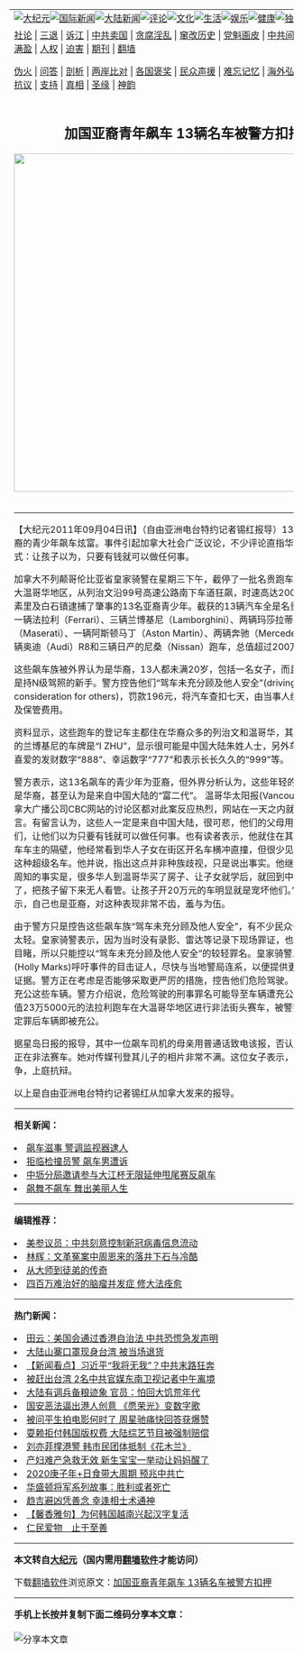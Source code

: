 <a name="1" id="1" target="_blank"></a><span id="1"></span>
<table align=center border="0"><tr><td colspan="2" VALIGN=TOP><a href="https://github.com/kjimig394/djy/blob/master/gb/nsc413.md#1"><img src="https://raw.githubusercontent.com/kjimig394/www/master/t/djy/1.jpg" title="大纪元"></a><a href="https://github.com/kjimig394/djy/blob/master/gb/n24hr.md#1"><img src="https://raw.githubusercontent.com/kjimig394/www/master/t/djy/3.jpg" title="国际新闻"></a><a href="https://github.com/kjimig394/djy/blob/master/gb/nsc413.md#1"><img src="https://raw.githubusercontent.com/kjimig394/www/master/t/djy/4.jpg" title="大陆新闻"></a><a href="https://github.com/kjimig394/djy/blob/master/gb/news392.md#1"><img src="https://raw.githubusercontent.com/kjimig394/www/master/t/djy/5.jpg" title="评论"></a><a href="https://github.com/kjimig394/djy/blob/master/gb/news2007.md#1"><img src="https://raw.githubusercontent.com/kjimig394/www/master/t/djy/6.jpg" title="文化"></a><a href="https://github.com/kjimig394/djy/blob/master/gb/news2008.md#1"><img src="https://raw.githubusercontent.com/kjimig394/www/master/t/djy/7.jpg" title="生活"></a><a href="https://github.com/kjimig394/djy/blob/master/gb/ncyule.md#1"><img src="https://raw.githubusercontent.com/kjimig394/www/master/t/djy/8.jpg" title="娱乐"></a><a href="https://github.com/kjimig394/djy/blob/master/gb/nsc1002.md#1"><img src="https://raw.githubusercontent.com/kjimig394/www/master/t/djy/9.jpg" title="健康"><a href="https://github.com/kjimig394/djy/blob/master/gb/nf6092.md#1"><img src="https://raw.githubusercontent.com/kjimig394/www/master/t/djy/10a.jpg" title="独家"></a><a href="https://github.com/kjimig394/djy/blob/master/gb/nf4514.md#1"><img src="https://raw.githubusercontent.com/kjimig394/www/master/t/djy/12a.jpg" title="头条"></a></td></tr>
<tr><td colspan="2" VALIGN=TOP><a target="_blank" href="https://github.com/kjimig394/djy/blob/master/gb/9p.md#1">社论</a> | <a target="_blank" href="https://github.com/kjimig394/djy/blob/master/gb/nf5657.md#1">三退</a> | <a target="_blank" href="https://github.com/kjimig394/djy/blob/master/gb/nf6124.md#1">诉江</a> | <a target="_blank" href="https://github.com/kjimig394/djy/blob/master/gb/nf1176117.md#1">中共卖国</a> | <a target="_blank" href="https://github.com/kjimig394/djy/blob/master/gb/nf5773.md#1">贪腐淫乱</a> | <a target="_blank" href="https://github.com/kjimig394/djy/blob/master/gb/nf1176115.md#1">窜改历史</a> | <a target="_blank" href="https://github.com/kjimig394/djy/blob/master/gb/nf1176107.md#1">党魁画皮</a> | <a target="_blank" href="https://github.com/kjimig394/djy/blob/master/gb/nf1320400.md#1">中共间谍</a> | <a target="_blank" href="https://github.com/kjimig394/djy/blob/master/gb/nf1176114.md#1">破坏传统</a> | <a target="_blank" href="https://github.com/kjimig394/ntdtv/blob/master/gb/prog447_1.md#1">恶贯满盈</a> | <a target="_blank" href="https://github.com/kjimig394/djy/blob/master/gb/ncid278.md#1">人权</a> | <a target="_blank" href="https://github.com/kjimig394/djy/blob/master/gb/nf1176111.md#1">迫害</a> | <a target="_blank" href="https://gitlab.com/szzdlab/mh-qikan/blob/master/README.md#1">期刊</a> | <a target="_blank" href="https://github.com/kjimig394/www/blob/master/README.md?zsrh#8">翻墙</a></p><p><a target="_blank" href="https://github.com/kjimig394/djy/blob/master/gb/nf5562.md#1">伪火</a> | <a target="_blank" href="https://github.com/kjimig394/djy/blob/master/gb/nf4378.md#1">问答</a> | <a target="_blank" href="https://github.com/kjimig394/djy/blob/master/gb/nf5792.md#1">剖析</a> | <a target="_blank" href="https://github.com/kjimig394/djy/blob/master/gb/nf5735.md#1">两岸比对</a> | <a target="_blank" href="https://github.com/kjimig394/djy/blob/master/gb/nf6119.md#1">各国褒奖</a> | <a target="_blank" href="https://github.com/kjimig394/djy/blob/master/gb/nf6120.md#1">民众声援</a> | <a target="_blank" href="https://github.com/kjimig394/djy/blob/master/gb/nf1188594.md#1">难忘记忆</a> | <a target="_blank" href="https://github.com/kjimig394/djy/blob/master/gb/nf3180.md#1">海外弘传</a> | <a target="_blank" href="https://github.com/kjimig394/djy/blob/master/gb/nf5410.md#1">万人上访</a> | <a target="_blank" href="https://github.com/kjimig394/ntdtv/blob/master/gb/prog1530_1.md#1">和平抗议</a> | <a target="_blank" href="https://github.com/kjimig394/djy/blob/master/gb/nf4386.md#1">支持</a> | <a target="_blank" href="https://github.com/kjimig394/djy/blob/master/gb/nf4389.md#1">真相</a> | <a target="_blank" href="https://github.com/kjimig394/djy/blob/master/gb/nf5790.md#1">圣缘</a> | <a target="_blank" href="https://github.com/kjimig394/djy/blob/master/gb/nf4786.md#1">神韵</a></td></tr>
<tr><td VALIGN=TOP width="626"><h2 align=center>加国亚裔青年飙车 13辆名车被警方扣押</h2>
<img width="600" src="https://i.epochtimes.com/assets/uploads/2020/07/rally-02JPG-320x200.jpg" />
<h6></h6>
<hr>
	<p>【大纪元2011年09月04日讯】（自由亚洲电台特约记者锡红报导）13名被怀疑是华裔的青少年飙车炫富。事件引起加拿大社会广泛议论，不少评论直指华人的教育方式：让孩子以为，只要有钱就可以做任何事。</p>
<p>加拿大不列颠哥伦比亚省皇家骑警在星期三下午，截停了一批名贵跑车，这些车正在大温哥华地区，从列治文沿99号高速公路南下车道狂飙，时速高达200公里。警方在素里及白石镇逮捕了肇事的13名亚裔青少年。截获的13辆汽车全是名贵跑车，包括一辆法拉利（Ferrari）、三辆兰博基尼（Lamborghini）、两辆玛莎拉蒂（Maserati）、一辆阿斯顿马丁（Aston Martin）、两辆奔驰（Mercedes Benz）、一辆奥迪（Audi）R8和三辆日产的尼桑（Nissan）跑车，总值超过200万加元。</p>
<p>这些飙车族被外界认为是华裔，13人都未满20岁，包括一名女子，而且绝大多数都是持N级驾照的新手。警方控告他们“驾车未充分顾及他人安全”(driving without due consideration for others)，罚款196元，将汽车查扣七天，由当事人缴付汽车拖吊及保管费用。</p>
<p>资料显示，这些跑车的登记车主都住在华裔众多的列治文和温哥华，其中一辆遭扣押的兰博基尼的车牌是“I ZHU”，显示很可能是中国大陆朱姓人士，另外车牌有华人最喜爱的发财数字“888”、幸运数字“777”和表示长长久久的“999”等。</p>
<p>警方表示，这13名飙车的青少年为亚裔，但外界分析认为，这些年轻的飙车族很可能是华裔，甚至认为是来自中国大陆的“富二代”。 温哥华太阳报(Vancouver Sun)、加拿大广播公司CBC网站的讨论区都对此案反应热烈，网站在一天之内就出现数百个留言。有留言认为，这些人一定是来自中国大陆，很可悲，他们的父母用金钱惯坏了他们，让他们以为只要有钱就可以做任何事。也有读者表示，他就住在其中一辆被扣跑车车主的隔壁，他经常看到华人子女在街区开名车横冲直撞，但很少见白人青少年开这种超级名车。他并说，指出这点并非种族歧视，只是说出事实。他继续说到：“众所周知的事实是，很多华人到温哥华买了房子、让子女就学后，就回到中国做生意去了，把孩子留下来无人看管。让孩子开20万元的车明显就是宠坏他们。” 也有留言表示，自己也是亚裔，对这种表现非常不齿，羞与为伍。</p>
<p>由于警方只是控告这些飙车族“驾车未充分顾及他人安全”，有不少民众留言认为惩罚太轻。皇家骑警表示，因为当时没有录影、雷达等记录下现场罪证，也没有警员当场目睹，所以只能控以“驾车未充分顾及他人安全”的较轻罪名。皇家骑警发言人马克丝(Holly Marks)呼吁事件的目击证人，尽快与当地警局连系，以便提供更进一步的起诉证据。警方正在考虑是否能够采取更严厉的措施，控告他们危险驾驶。那样就会建议充公这些车辆。警方介绍说，危险驾驶的刑事罪名可能导至车辆遭充公。去年一辆价值23万5000元的法拉利跑车在大温哥华地区进行非法街头赛车，被警察当场目睹，定罪后车辆即被充公。</p>
<p>据星岛日报的报导，其中一位飙车司机的母亲用普通话致电该报，否认她的儿子当时正在非法赛车。她对传媒刊登其儿子的相片非常不满。这位女子表示，她会据理力争，上庭抗辩。</p>
<p>以上是自由亚洲电台特约记者锡红从加拿大发来的报导。</p>
	
<hr>


<strong>相关新闻：</strong>
<li><a href="https://github.com/kjimig394/djy/blob/master/gb/11/7/1/n3303214.md#1">飙车滋事  警调监视器逮人</a></li>
<li><a href="https://github.com/kjimig394/djy/blob/master/gb/11/7/2/n3303867.md#1">拒临检撞员警  飙车男遭诉</a></li>
<li><a href="https://github.com/kjimig394/djy/blob/master/gb/11/7/16/n3317048.md#1">中坜分局邀请参与大江杯无限延伸甩尾赛反飙车</a></li>
<li><a href="https://github.com/kjimig394/djy/blob/master/gb/11/7/17/n3317653.md#1">飙舞不飙车  舞出美丽人生</a></li>
<hr>


<strong>编辑推荐：</strong>
<li><a href="https://github.com/onzhi266/djy/blob/master/gb/20/2/22/n11887949.md#1">美参议员：中共刻意控制新冠病毒信息流动</a></li>
<li><a href="https://github.com/tsiac2612/djy/blob/master/gb/17/12/4/n9922246.md#1" target="_blank">林辉：文革冤案中周恩来的落井下石与冷酷</a></li><li><a href="https://github.com/kjimig394/djy/blob/master/gb/7/4/5/n1669415.md?dfh#1" target="_blank">从大师到徒弟的传奇</a></li><li><a href="https://github.com/tsiac2612/djy/blob/master/gb/19/5/6/n11238020.md#1" target="_blank">四百万难治好的脑瘤并发症 修大法痊愈</a></li>
<hr>

<strong>热门新闻：</strong>
<li><a href="https://github.com/kjimig394/djy/blob/master/gb/20/7/3/n12229728.md#1">田云：美国会通过香港自治法 中共恐慌急发声明</a></li>
<li><a href="https://github.com/kjimig394/djy/blob/master/gb/20/7/3/n12231038.md#1">大陆山寨口罩现身台湾 被当场退货</a></li>
<li><a href="https://github.com/kjimig394/djy/blob/master/gb/20/7/3/n12231315.md#1">【新闻看点】习近平“我将无我”？中共末路狂奔</a></li>
<li><a href="https://github.com/kjimig394/djy/blob/master/gb/20/7/3/n12229263.md#1">被赶出台湾 2名中共官媒东南卫视记者中午离境</a></li>
<li><a href="https://github.com/kjimig394/djy/blob/master/gb/20/7/3/n12230648.md#1">大陆有调兵备粮迹象 官员：怕回大饥荒年代</a></li>
<li><a href="https://github.com/kjimig394/djy/blob/master/gb/20/7/3/n12230960.md#1">国安恶法逼出港人创意 《愿荣光》变数字歌</a></li>
<li><a href="https://github.com/kjimig394/djy/blob/master/gb/20/7/2/n12228161.md#1">被问平生拍电影何时了 周星驰痛快回答获爆赞</a></li>
<li><a href="https://github.com/kjimig394/djy/blob/master/gb/20/7/2/n12228726.md#1">耍赖拒付韩国版权费 大陆综艺节目被强制赔偿</a></li>
<li><a href="https://github.com/kjimig394/djy/blob/master/gb/20/7/2/n12226849.md#1">刘亦菲撑港警 韩市民团体抵制《花木兰》</a></li>
<li><a href="https://github.com/kjimig394/djy/blob/master/gb/20/7/3/n12231338.md#1">产妇难产急救无效 新生宝宝一举动让妈妈醒了</a></li>
<li><a href="https://github.com/kjimig394/djy/blob/master/gb/20/6/12/n12180144.md#1">2020庚子年+日食带大周期  预兆中共亡</a></li>
<li><a href="https://github.com/kjimig394/djy/blob/master/gb/20/4/24/n12058392.md#1">华盛顿将军系列故事：胜利或者死亡</a></li>
<li><a href="https://github.com/kjimig394/djy/blob/master/gb/20/6/24/n12209058.md#1">趋吉避凶凭善念 幸逢相士术通神</a></li>
<li><a href="https://github.com/kjimig394/djy/blob/master/gb/20/5/23/n12131413.md#1">【馨香雅句】为何韩国越南兴起汉字复活</a></li>
<li><a href="https://github.com/kjimig394/djy/blob/master/gb/10/7/18/n2969544.md#1">仁民爱物　止于至善</a></li>
<hr>

<strong>本文转自<a href="https://www.epochtimes.com">大纪元</a>（国内需用<a href="https://github.com/kjimig394/www/blob/master/README.md#8">翻墙软件</a>才能访问）</strong><p>下载<a href="https://github.com/kjimig394/www/blob/master/README.md#8">翻墙软件</a>浏览原文：<a href="https://www.epochtimes.com/gb/11/9/4/n3363105.htm">加国亚裔青年飙车 13辆名车被警方扣押</a></p><hr>

<strong>手机上长按并复制下面二维码分享本文章：</strong><br><br><img src="http://d1p1.ip.zn2.us/v.php?action=qrcode&url=https://github.com/kjimig394/djy/blob/master/gb/11/9/4/n3363105.md%231" title="分享本文章"></td><td VALIGN=TOP><a href="https://github.com/kjimig394/djy/blob/master/gb/16/1/21/n4622075.md?dfh#1" target="_blank"><img src="https://raw.githubusercontent.com/kjimig394/djy/master/gb/300/wei-f1.jpg" title="中共的伪火骗局"  alt="中共的伪火骗局"></a><br><a href="https://github.com/kjimig394/www/blob/master/README.md?dfh#9" target="_blank"><img src="https://raw.githubusercontent.com/kjimig394/djy/master/gb/300/yong-h.jpg" title="永恒的见证"  alt="永恒的见证"></a><br><a href="https://github.com/kjimig394/djy/blob/master/gb/13/9/29/n3974789.md?dfh#1" target="_blank"><img src="https://raw.githubusercontent.com/kjimig394/djy/master/gb/300/shang-lnz.jpg" title="善良女子被中共投男牢"  alt="善良女子被中共投男牢"></a><br><a href="https://github.com/kjimig394/djy/blob/master/gb/16/3/16/n4663449.md?dfh#1" target="_blank"><img src="https://raw.githubusercontent.com/kjimig394/djy/master/gb/300/huo-z3.jpg" title="警卫目击活摘器官"  alt="警卫目击活摘器官"></a><br><a href="https://github.com/kjimig394/djy/blob/master/gb/16/8/7/n8177641.md?dfh#1" target="_blank"><img src="https://raw.githubusercontent.com/kjimig394/djy/master/gb/300/huo-z4.jpg" title="证人描述活摘恐怖"  alt="证人描述活摘恐怖"></a><br><a href="https://github.com/kjimig394/djy/blob/master/gb/10/4/19/n2881569.md?dfh#1" target="_blank"><img src="https://raw.githubusercontent.com/kjimig394/djy/master/gb/300/huo-z1.jpg" title="揭开活摘器官黑幕"  alt="揭开活摘器官黑幕"></a><br><a href="https://github.com/kjimig394/djy/blob/master/gb/10/11/7/n3077476.md?dfh#1" target="_blank"><img src="https://raw.githubusercontent.com/kjimig394/djy/master/gb/300/ma-ks.jpg" title="马克思的成魔之路"  alt="马克思的成魔之路"></a><br><a href="https://github.com/kjimig394/djy/blob/master/gb/14/6/9/n4173977.md?dfh#1" target="_blank"><img src="https://raw.githubusercontent.com/kjimig394/djy/master/gb/300/chang-zs.jpg" title="藏字石 蕴天机"  alt="藏字石 蕴天机"></a><br><a href="https://github.com/kjimig394/djy/blob/master/gb/18/5/10/n10381511.md?dfh#1" target="_blank"><img src="https://raw.githubusercontent.com/kjimig394/djy/master/gb/300/st1.jpg" title="关注3亿人三退"  alt="关注3亿人三退"></a><br><a href="https://github.com/kjimig394/djy/blob/master/gb/18/3/21/n10237682.md?dfh#1" target="_blank"><img src="https://raw.githubusercontent.com/kjimig394/djy/master/gb/300/jie-t.jpg" title="解体中共复兴中华"  alt="解体中共复兴中华"></a><br><a href="https://github.com/kjimig394/djy/blob/master/gb/9/2/9/n2422991.md?dfh#1" target="_blank"><img src="https://raw.githubusercontent.com/kjimig394/djy/master/gb/300/gao-zs.jpg" title="中共迫害良心律师"  alt="中共迫害良心律师"></a><br><a href="https://github.com/kjimig394/djy/blob/master/gb/18/12/9/n10900044.md?dfh#1" target="_blank"><img src="https://raw.githubusercontent.com/kjimig394/djy/master/gb/300/sj1.jpg" title="303万人举报江泽民"  alt="303万人举报江泽民"></a><br><a href="https://github.com/kjimig394/djy/blob/master/gb/18/8/28/n10672014.md?dfh#1" target="_blank"><img src="https://raw.githubusercontent.com/kjimig394/djy/master/gb/300/sj2.jpg" title="这些官员为何起诉江泽民"  alt="这些官员为何起诉江泽民"></a><br><a href="https://github.com/kjimig394/djy/blob/master/gb/8/12/18/n2367165.md?dfh#1" target="_blank"><img src="https://raw.githubusercontent.com/kjimig394/djy/master/gb/300/liangan.jpg" title="海峡两岸的强烈对比"  alt="海峡两岸的强烈对比"></a><br><a href="https://github.com/kjimig394/djy/blob/master/gb/15/12/10/n4593139.md?dfh#1" target="_blank"><img src="https://raw.githubusercontent.com/kjimig394/djy/master/gb/300/jia-ndzl.jpg" title="加拿大总理的贺信"  alt="加拿大总理的贺信"></a><br><a href="https://github.com/kjimig394/djy/blob/master/gb/11/6/17/n3289382.md?dfh#1" target="_blank"><img src="https://raw.githubusercontent.com/kjimig394/djy/master/gb/300/xiao-wd.jpg" title="探寻真相兼听则明"  alt="探寻真相兼听则明"></a><br><a href="https://github.com/kjimig394/djy/blob/master/gb/18/10/27/n10812623.md?dfh#1" target="_blank"><img src="https://raw.githubusercontent.com/kjimig394/djy/master/gb/300/yindu.jpg" title="印度媒体报道东方"  alt="印度媒体报道东方"></a><br><a href="https://github.com/kjimig394/djy/blob/master/gb/18/6/9/n10469652.md?dfh#1" target="_blank"><img src="https://raw.githubusercontent.com/kjimig394/djy/master/gb/300/xie-j.jpg" title="不一样的海外校园"  alt="不一样的海外校园"></a><br><a href="https://github.com/kjimig394/djy/blob/master/gb/7/4/5/n1669415.md?dfh#1" target="_blank"><img src="https://raw.githubusercontent.com/kjimig394/djy/master/gb/300/li-up.jpg" title="从大师到徒弟的传奇"  alt="从大师到徒弟的传奇"></a><br><a href="https://github.com/kjimig394/djy/blob/master/gb/17/5/26/n9191512.md?dfh#1" target="_blank"><img src="https://raw.githubusercontent.com/kjimig394/djy/master/gb/300/zfl2.jpg" title="亿万人与东方一本奇书"  alt="亿万人与东方一本奇书"></a><br><a href="https://github.com/kjimig394/djy/blob/master/gb/13/11/27/n4020290.md?dfh#1" target="_blank"><img src="https://raw.githubusercontent.com/kjimig394/djy/master/gb/300/zhen-h.jpg" title="大陆见不到的震撼场面"  alt="大陆见不到的震撼场面"></a><br><a href="https://github.com/kjimig394/djy/blob/master/gb/15/7/17/n4482910.md?dfh#1" target="_blank"><img src="https://raw.githubusercontent.com/kjimig394/djy/master/gb/300/dalu-sk.jpg" title="人心向善 大陆当初盛况"  alt="人心向善 大陆当初盛况"></a><br><a href="https://github.com/kjimig394/djy/blob/master/gb/19/1/5/n10955468.md?dfh#1" target="_blank"><img src="https://raw.githubusercontent.com/kjimig394/djy/master/gb/300/zfl1.jpg" title="追寻真理 这书讲什么"  alt="追寻真理 这书讲什么"></a><br><a href="https://github.com/kjimig394/www/blob/master/README.md?dfh#1" target="_blank"><img src="https://raw.githubusercontent.com/kjimig394/djy/master/gb/300/fq1.jpg" title="下载免费翻墙软件"  alt="下载免费翻墙软件"></a><br></td></tr></table>
